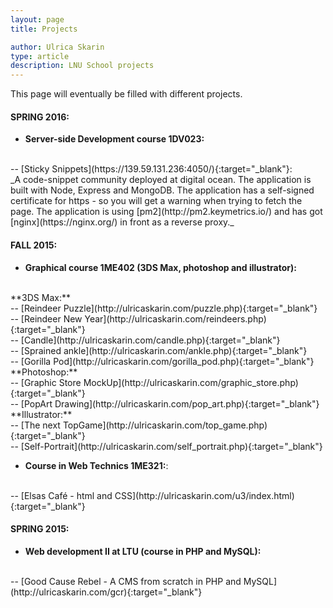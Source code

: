 ```yaml
---
layout: page
title: Projects

author: Ulrica Skarin
type: article
description: LNU School projects 
---
```


This page will eventually be filled with different projects.

#### SPRING 2016:

- **Server-side Development course 1DV023:**
<br />
-- [Sticky Snippets](https://139.59.131.236:4050/){:target="_blank"}:<br/>
_A code-snippet community deployed at digital ocean.
The application is built with Node, Express and MongoDB.
The application has a self-signed certificate for https - so you will get a warning when trying to fetch the page. The application is using [pm2](http://pm2.keymetrics.io/) and
has got [nginx](https://nginx.org/) in front as a reverse proxy._

#### FALL 2015:
- **Graphical course 1ME402 (3DS Max, photoshop and illustrator):**
<br />
**3DS Max:**
<br />
-- [Reindeer Puzzle](http://ulricaskarin.com/puzzle.php){:target="_blank"}<br />
-- [Reindeer New Year](http://ulricaskarin.com/reindeers.php){:target="_blank"}<br />
-- [Candle](http://ulricaskarin.com/candle.php){:target="_blank"}<br />
-- [Sprained ankle](http://ulricaskarin.com/ankle.php){:target="_blank"}<br />
-- [Gorilla Pod](http://ulricaskarin.com/gorilla_pod.php){:target="_blank"}
<br />
**Photoshop:**
<br />
-- [Graphic Store MockUp](http://ulricaskarin.com/graphic_store.php){:target="_blank"}<br />
-- [PopArt Drawing](http://ulricaskarin.com/pop_art.php){:target="_blank"}<br />
**Illustrator:**
<br />
-- [The next TopGame](http://ulricaskarin.com/top_game.php){:target="_blank"}<br />
-- [Self-Portrait](http://ulricaskarin.com/self_portrait.php){:target="_blank"}<br />

- **Course in Web Technics 1ME321:**:
<br />
-- [Elsas Café - html and CSS](http://ulricaskarin.com/u3/index.html){:target="_blank"}

#### SPRING 2015:
- **Web development II at LTU (course in PHP and MySQL):**
<br />
-- [Good Cause Rebel - A CMS from scratch in PHP and MySQL](http://ulricaskarin.com/gcr){:target="_blank"}
